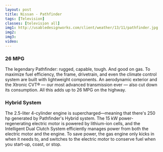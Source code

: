 ```yaml
---
layout: post
title: Nissan - Pathfinder
tags: [Television]
classes: [television all]
img1: http://usabledesignworks.com/client/weather/13/11/pathfinder.jpg
img2: 
img3: 
video: 
---
```

<h3>26 MPG</h3>
<p>The legendary Pathfinder: rugged, capable, tough. And good on gas. To maximize fuel efficiency, the frame, drivetrain, and even the climate control system are built with lightweight components. An aerodynamic exterior and the Xtronic CVT® — our most advanced transmission ever — also cut down its consumption. All this adds up to 26 MPG on the highway.</p>

<h3>Hybrid System</h3>
<p>The 2.5-liter 4-cylinder engine is supercharged—meaning that there's 250 hp generated by Pathfinder's Hybrid system. The 15 kW power-regenerating electric motor is powered by lithium-ion cells, and the Intelligent Dual Clutch System efficiently manages power from both the electric motor and the engine. To save power, the gas engine only kicks in when it needs to, and switches to the electric motor to conserve fuel when you start-up, coast, or stop.</p>